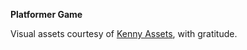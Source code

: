 **Platformer Game**

Visual assets courtesy of [Kenny Assets](https://kenney.nl/assets), with gratitude.